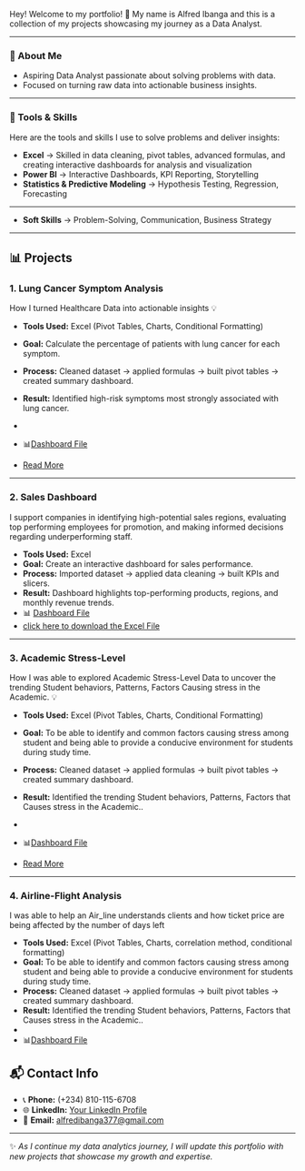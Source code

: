 Hey! Welcome to my portfolio! 🎉
My name is Alfred Ibanga and this is a collection of my projects showcasing my journey as a Data Analyst.  

---


### 🔎 About Me
- Aspiring Data Analyst passionate about solving problems with data. 
- Focused on turning raw data into actionable business insights.

---



### 🧰 Tools & Skills
Here are the tools and skills I use to solve problems and deliver insights:  


- **Excel** → Skilled in data cleaning, pivot tables, advanced formulas, and creating interactive dashboards for analysis and visualization 
- **Power BI** → Interactive Dashboards, KPI Reporting, Storytelling  
- **Statistics & Predictive Modeling** → Hypothesis Testing, Regression, Forecasting

---

- **Soft Skills** → Problem-Solving, Communication, Business Strategy


---



## 📊 Projects



### 1. Lung Cancer Symptom Analysis 

How I turned Healthcare Data into actionable insights 💡

- **Tools Used:** Excel (Pivot Tables, Charts, Conditional Formatting)  
- **Goal:** Calculate the percentage of patients with lung cancer for each symptom.  
- **Process:** Cleaned dataset → applied formulas → built pivot tables → created summary dashboard.  
- **Result:** Identified high-risk symptoms most strongly associated with lung cancer.
-   
- 📊[Dashboard File](https://github.com/AlfredIbanga/Portfolio/blob/main/1758061453612.jpg)

- [Read More](https://www.linkedin.com/posts/alfred-ibanga-al377_how-i-turned-healthcare-data-into-actionable-activity-7370624750752198656-JJan?utm_source=share&utm_medium=member_android&rcm=ACoAAEtTrboBFAI29OLxbSj3C_GuCmvhMgxsUPY)


  
---



### 2. Sales Dashboard

I support companies in identifying high-potential sales regions, evaluating top performing employees for promotion, and making informed decisions regarding underperforming staff.


- **Tools Used:** Excel  
- **Goal:** Create an interactive dashboard for sales performance.  
- **Process:** Imported dataset → applied data cleaning → built KPIs and slicers.  
- **Result:** Dashboard highlights top-performing products, regions, and monthly revenue trends.  
- 📊 [Dashboard File](https://github.com/AlfredIbanga/Portfolio/blob/main/Sales%20performance%20.jpg)
- [click here to download the Excel File](Sales.xlsx)

---


### 3. Academic Stress-Level 

How  I was able to explored Academic Stress-Level Data to uncover the trending Student behaviors, Patterns, Factors Causing stress in the Academic. 💡


- **Tools Used:** Excel (Pivot Tables, Charts, Conditional Formatting)  
- **Goal:** To be able to identify and common factors causing stress among student and being able to provide a conducive environment for students during study time.  
- **Process:** Cleaned dataset → applied formulas → built pivot tables → created summary dashboard.  
- **Result:** Identified  the trending Student behaviors, Patterns, Factors that Causes stress in the Academic..
-   
- 📊[Dashboard File](https://github.com/AlfredIbanga/Portfolio/blob/main/Picture3.jpg)

- [Read More](https://www.linkedin.com/posts/alfred-ibanga-al377_academic-stress-level-excel-dashboard-activity-7367203969846243328-LpXB?utm_source=share&utm_medium=member_desktop&rcm=ACoAAEtTrboBFAI29OLxbSj3C_GuCmvhMgxsUPY)

---

### 4. Airline-Flight Analysis 

I was able to help an Air_line understands clients and how ticket price are being affected by the number of days left

- **Tools Used:** Excel (Pivot Tables, Charts, correlation method, conditional formatting)  
- **Goal:** To be able to identify and common factors causing stress among student and being able to provide a conducive environment for students during study time.  
- **Process:** Cleaned dataset → applied formulas → built pivot tables → created summary dashboard.  
- **Result:** Identified  the trending Student behaviors, Patterns, Factors that Causes stress in the Academic..
-   
- 📊[Dashboard File](https://github.com/AlfredIbanga/Portfolio/blob/main/Picture11.png)




## 📬 Contact Info
- 📞 **Phone:** (+234) 810-115-6708  
- 🌐 **LinkedIn:** [Your LinkedIn Profile]( https://www.linkedin.com/in/alfred-ibanga-al377?lipi=urn%3Ali%3Apage%3Ad_flagship3_profile_view_base_contact_details%3BmH047EMxTKCPi%2BgtYq7OFQ%3D%3D)  
- 📧 **Email:** alfredibanga377@gmail.com
  
---

✨ *As I continue my data analytics journey, I will update this portfolio with new projects that showcase my growth and expertise.*    
